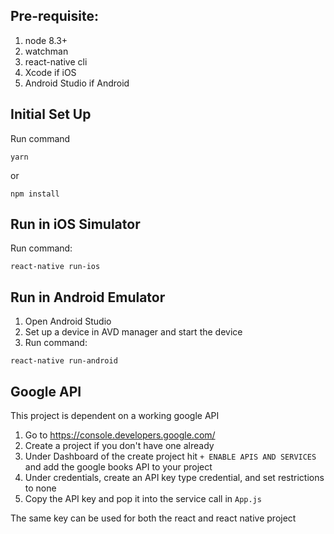 ## Pre-requisite:

1. node 8.3+
2. watchman
3. react-native cli
4. Xcode if iOS
5. Android Studio if Android

## Initial Set Up
Run command
```
yarn
```
or
```
npm install
```

## Run in iOS Simulator
Run command:
```
react-native run-ios
```

## Run in Android Emulator

1. Open Android Studio
2. Set up a device in AVD manager and start the device
3. Run command:
```
react-native run-android
```

## Google API

This project is dependent on a working google API

1. Go to https://console.developers.google.com/
2. Create a project if you don't have one already
3. Under Dashboard of the create project hit  `+ ENABLE APIS AND SERVICES` and add the google books API to your project
4. Under credentials, create an API key type credential, and set restrictions to none
5. Copy the API key and pop it into the service call in `App.js`

The same key can be used for both the react and react native project